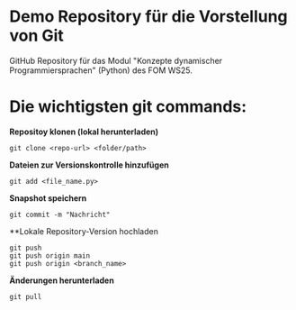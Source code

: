 # Demo Repository für die Vorstellung von Git
GitHub Repository für das Modul "Konzepte dynamischer Programmiersprachen" (Python) des FOM WS25.

# Die wichtigsten git commands:

**Repositoy klonen (lokal herunterladen)**
```
git clone <repo-url> <folder/path>
```
**Dateien zur Versionskontrolle hinzufügen**
```
git add <file_name.py>
```
**Snapshot speichern**
```
git commit -m "Nachricht"
```
**Lokale Repository-Version hochladen
```
git push
git push origin main
git push origin <branch_name>
```
**Änderungen herunterladen**
```
git pull
```
